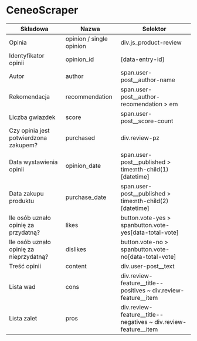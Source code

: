# CeneoScraper
| **Składowa** | **Nazwa** | **Selektor** |
| --- | --- | --- |
| Opinia | opinion / single opinion | div.js\_product-review |
| Identyfikator opinii | opinion\_id | [data-entry-id] |
| Autor | author | span.user-post\_\_author-name |
| Rekomendacja | recommendation | span.user-post\_\_author-recomendation \> em |
| Liczba gwiazdek | score | span.user-post\_\_score-count |
| Czy opinia jest potwierdzona zakupem? | purchased | div.review-pz |
| Data wystawienia opinii | opinion\_date | span.user-post\_\_published \> time:nth-child(1)[datetime] |
| Data zakupu produktu | purchase\_date | span.user-post\_\_published \> time:nth-child(2)[datetime] |
| Ile osób uznało opinię za przydatną? | likes | button.vote-yes \> spanbutton.vote-yes[data-total-vote] |
| Ile osób uznało opinię za nieprzydatną? | dislikes | button.vote-no \> spanbutton.vote-no[data-total-vote] |
| Treść opinii | content | div.user-post\_\_text |
| Lista wad | cons | div.review-feature\_\_title--positives ~ div.review-feature\_\_item |
| Lista zalet | pros | div.review-feature\_\_title--negatives ~ div.review-feature\_\_item |
